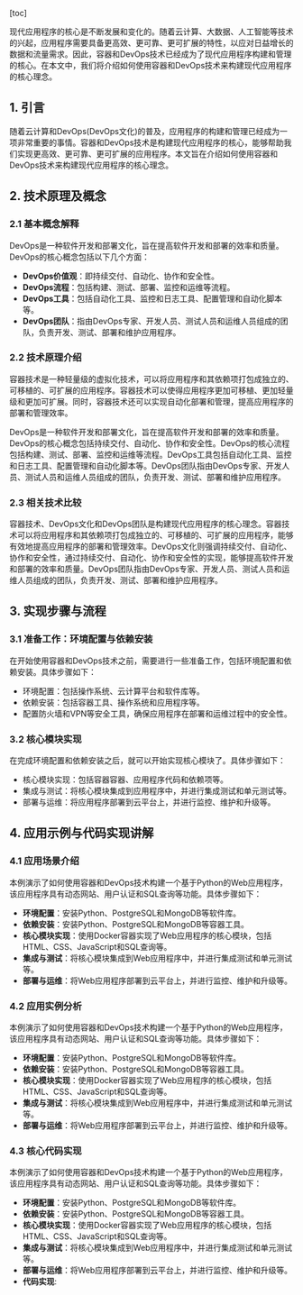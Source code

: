 
[toc]                    
                
                
现代应用程序的核心是不断发展和变化的。随着云计算、大数据、人工智能等技术的兴起，应用程序需要具备更高效、更可靠、更可扩展的特性，以应对日益增长的数据和流量需求。因此，容器和DevOps技术已经成为了现代应用程序构建和管理的核心。在本文中，我们将介绍如何使用容器和DevOps技术来构建现代应用程序的核心理念。

## 1. 引言

随着云计算和DevOps(DevOps文化)的普及，应用程序的构建和管理已经成为一项非常重要的事情。容器和DevOps技术是构建现代应用程序的核心，能够帮助我们实现更高效、更可靠、更可扩展的应用程序。本文旨在介绍如何使用容器和DevOps技术来构建现代应用程序的核心理念。

## 2. 技术原理及概念

### 2.1 基本概念解释

DevOps是一种软件开发和部署文化，旨在提高软件开发和部署的效率和质量。DevOps的核心概念包括以下几个方面：

- **DevOps价值观**：即持续交付、自动化、协作和安全性。
- **DevOps流程**：包括构建、测试、部署、监控和运维等流程。
- **DevOps工具**：包括自动化工具、监控和日志工具、配置管理和自动化脚本等。
- **DevOps团队**：指由DevOps专家、开发人员、测试人员和运维人员组成的团队，负责开发、测试、部署和维护应用程序。

### 2.2 技术原理介绍

容器技术是一种轻量级的虚拟化技术，可以将应用程序和其依赖项打包成独立的、可移植的、可扩展的应用程序。容器技术可以使得应用程序更加可移植、更加轻量级和更加可扩展。同时，容器技术还可以实现自动化部署和管理，提高应用程序的部署和管理效率。

DevOps是一种软件开发和部署文化，旨在提高软件开发和部署的效率和质量。DevOps的核心概念包括持续交付、自动化、协作和安全性。DevOps的核心流程包括构建、测试、部署、监控和运维等流程。DevOps工具包括自动化工具、监控和日志工具、配置管理和自动化脚本等。DevOps团队指由DevOps专家、开发人员、测试人员和运维人员组成的团队，负责开发、测试、部署和维护应用程序。

### 2.3 相关技术比较

容器技术、DevOps文化和DevOps团队是构建现代应用程序的核心理念。容器技术可以将应用程序和其依赖项打包成独立的、可移植的、可扩展的应用程序，能够有效地提高应用程序的部署和管理效率。DevOps文化则强调持续交付、自动化、协作和安全性，通过持续交付、自动化、协作和安全性的实现，能够提高软件开发和部署的效率和质量。DevOps团队指由DevOps专家、开发人员、测试人员和运维人员组成的团队，负责开发、测试、部署和维护应用程序。

## 3. 实现步骤与流程

### 3.1 准备工作：环境配置与依赖安装

在开始使用容器和DevOps技术之前，需要进行一些准备工作，包括环境配置和依赖安装。具体步骤如下：

- 环境配置：包括操作系统、云计算平台和软件库等。
- 依赖安装：包括容器工具、操作系统和应用程序等。
- 配置防火墙和VPN等安全工具，确保应用程序在部署和运维过程中的安全性。

### 3.2 核心模块实现

在完成环境配置和依赖安装之后，就可以开始实现核心模块了。具体步骤如下：

- 核心模块实现：包括容器容器、应用程序代码和依赖项等。
- 集成与测试：将核心模块集成到应用程序中，并进行集成测试和单元测试等。
- 部署与运维：将应用程序部署到云平台上，并进行监控、维护和升级等。

## 4. 应用示例与代码实现讲解

### 4.1 应用场景介绍

本例演示了如何使用容器和DevOps技术构建一个基于Python的Web应用程序，该应用程序具有动态网站、用户认证和SQL查询等功能。具体步骤如下：

- **环境配置**：安装Python、PostgreSQL和MongoDB等软件库。
- **依赖安装**：安装Python、PostgreSQL和MongoDB等容器工具。
- **核心模块实现**：使用Docker容器实现了Web应用程序的核心模块，包括HTML、CSS、JavaScript和SQL查询等。
- **集成与测试**：将核心模块集成到Web应用程序中，并进行集成测试和单元测试等。
- **部署与运维**：将Web应用程序部署到云平台上，并进行监控、维护和升级等。

### 4.2 应用实例分析

本例演示了如何使用容器和DevOps技术构建一个基于Python的Web应用程序，该应用程序具有动态网站、用户认证和SQL查询等功能。具体步骤如下：

- **环境配置**：安装Python、PostgreSQL和MongoDB等软件库。
- **依赖安装**：安装Python、PostgreSQL和MongoDB等容器工具。
- **核心模块实现**：使用Docker容器实现了Web应用程序的核心模块，包括HTML、CSS、JavaScript和SQL查询等。
- **集成与测试**：将核心模块集成到Web应用程序中，并进行集成测试和单元测试等。
- **部署与运维**：将Web应用程序部署到云平台上，并进行监控、维护和升级等。

### 4.3 核心代码实现

本例演示了如何使用容器和DevOps技术构建一个基于Python的Web应用程序，该应用程序具有动态网站、用户认证和SQL查询等功能。具体步骤如下：

- **环境配置**：安装Python、PostgreSQL和MongoDB等软件库。
- **依赖安装**：安装Python、PostgreSQL和MongoDB等容器工具。
- **核心模块实现**：使用Docker容器实现了Web应用程序的核心模块，包括HTML、CSS、JavaScript和SQL查询等。
- **集成与测试**：将核心模块集成到Web应用程序中，并进行集成测试和单元测试等。
- **部署与运维**：将Web应用程序部署到云平台上，并进行监控、维护和升级等。
- **代码实现**:
```

